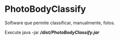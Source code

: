 # PhotoBodyClassify

Software que permite classificar, manualmente, fotos.

Execute java -jar ___/dist/PhotoBodyClassify.jar___

